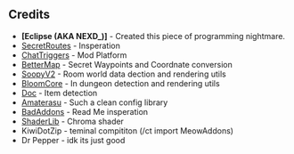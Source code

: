 ## Credits

-   **[Eclipse (AKA NEXD_)]** - Created this piece of programming nightmare.
-   [SecretRoutes](https://github.com/yourboykyle/SecretRoutes/) - Insperation
-   [ChatTriggers](https://www.chattriggers.com/) - Mod Platform
-   [BetterMap](https://github.com/BetterMap/BetterMap/) - Secret Waypoints and Coordnate conversion
-   [SoopyV2](https://github.com/Soopyboo32/SoopyV2/) - Room world data dection and rendering utils
-   [BloomCore](https://www.chattriggers.com/modules/v/BloomCore/) - In dungeon detection and rendering utils
-   [Doc](https://github.com/DocilElm/Doc/) - Item detection
-   [Amaterasu](https://github.com/DocilElm/Amaterasu/) - Such a clean config library
-   [BadAddons](https://github.com/mehdii000/BadAddons/) - Read Me insperation
-   [ShaderLib](https://github.com/PerseusPotter/shaderlib/) - Chroma shader
-   KiwiDotZip - teminal compititon (/ct import MeowAddons)
-   Dr Pepper - idk its just good
